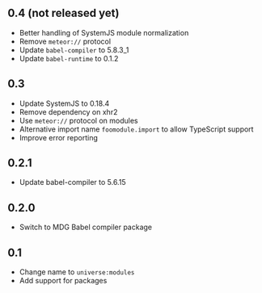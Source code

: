 
## 0.4 (not released yet)

- Better handling of SystemJS module normalization
- Remove `meteor://` protocol
- Update `babel-compiler` to 5.8.3_1 
- Update `babel-runtime` to 0.1.2

## 0.3

- Update SystemJS to 0.18.4
- Remove dependency on xhr2
- Use `meteor://` protocol on modules
- Alternative import name `foomodule.import` to allow TypeScript support
- Improve error reporting

## 0.2.1

- Update babel-compiler to 5.6.15

## 0.2.0

- Switch to MDG Babel compiler package

## 0.1

- Change name to `universe:modules`
- Add support for packages

